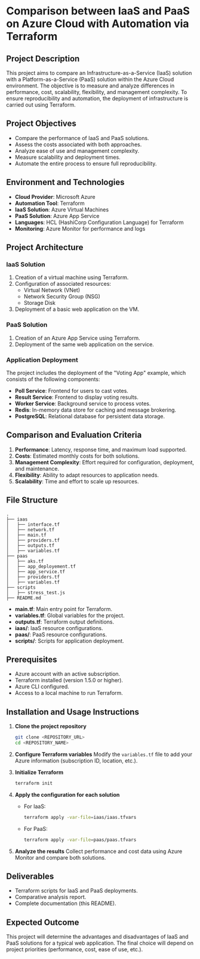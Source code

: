 # Comparison between IaaS and PaaS on Azure Cloud with Automation via Terraform

## Project Description
This project aims to compare an Infrastructure-as-a-Service (IaaS) solution with a Platform-as-a-Service (PaaS) solution within the Azure Cloud environment. The objective is to measure and analyze differences in performance, cost, scalability, flexibility, and management complexity. To ensure reproducibility and automation, the deployment of infrastructure is carried out using Terraform.

## Project Objectives
- Compare the performance of IaaS and PaaS solutions.
- Assess the costs associated with both approaches.
- Analyze ease of use and management complexity.
- Measure scalability and deployment times.
- Automate the entire process to ensure full reproducibility.

## Environment and Technologies
- **Cloud Provider**: Microsoft Azure
- **Automation Tool**: Terraform
- **IaaS Solution**: Azure Virtual Machines
- **PaaS Solution**: Azure App Service
- **Languages**: HCL (HashiCorp Configuration Language) for Terraform
- **Monitoring**: Azure Monitor for performance and logs

## Project Architecture
### IaaS Solution
1. Creation of a virtual machine using Terraform.
2. Configuration of associated resources:
   - Virtual Network (VNet)
   - Network Security Group (NSG)
   - Storage Disk
3. Deployment of a basic web application on the VM.

### PaaS Solution
1. Creation of an Azure App Service using Terraform.
2. Deployment of the same web application on the service.

### Application Deployment
The project includes the deployment of the "Voting App" example, which consists of the following components:
- **Poll Service**: Frontend for users to cast votes.
- **Result Service**: Frontend to display voting results.
- **Worker Service**: Background service to process votes.
- **Redis**: In-memory data store for caching and message brokering.
- **PostgreSQL**: Relational database for persistent data storage.

## Comparison and Evaluation Criteria
1. **Performance**: Latency, response time, and maximum load supported.
2. **Costs**: Estimated monthly costs for both solutions.
3. **Management Complexity**: Effort required for configuration, deployment, and maintenance.
4. **Flexibility**: Ability to adapt resources to application needs.
5. **Scalability**: Time and effort to scale up resources.

## File Structure
```
.
├── iaas
│   ├── interface.tf
│   ├── network.tf
│   ├── main.tf
│   ├── providers.tf
│   ├── outputs.tf
│   ├── variables.tf
├── paas
│   ├── aks.tf
│   ├── app_deployement.tf
│   ├── app_service.tf
│   ├── providers.tf
│   ├── variables.tf
├── scripts
│   ├── stress_test.js
├── README.md
```
- **main.tf**: Main entry point for Terraform.
- **variables.tf**: Global variables for the project.
- **outputs.tf**: Terraform output definitions.
- **iaas/**: IaaS resource configurations.
- **paas/**: PaaS resource configurations.
- **scripts/**: Scripts for application deployment.

## Prerequisites
- Azure account with an active subscription.
- Terraform installed (version 1.5.0 or higher).
- Azure CLI configured.
- Access to a local machine to run Terraform.

## Installation and Usage Instructions
1. **Clone the project repository**
   ```bash
   git clone <REPOSITORY_URL>
   cd <REPOSITORY_NAME>
   ```

2. **Configure Terraform variables**
   Modify the `variables.tf` file to add your Azure information (subscription ID, location, etc.).

3. **Initialize Terraform**
   ```bash
   terraform init
   ```

4. **Apply the configuration for each solution**
   - For IaaS:
     ```bash
     terraform apply -var-file=iaas/iaas.tfvars
     ```
   - For PaaS:
     ```bash
     terraform apply -var-file=paas/paas.tfvars
     ```

5. **Analyze the results**
   Collect performance and cost data using Azure Monitor and compare both solutions.

## Deliverables
- Terraform scripts for IaaS and PaaS deployments.
- Comparative analysis report.
- Complete documentation (this README).

## Expected Outcome
This project will determine the advantages and disadvantages of IaaS and PaaS solutions for a typical web application. The final choice will depend on project priorities (performance, cost, ease of use, etc.).


